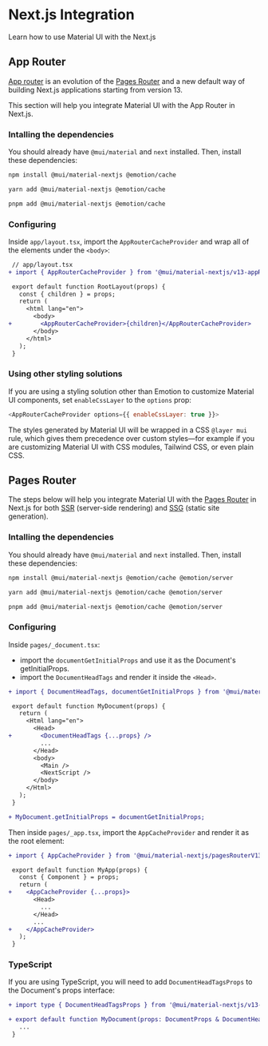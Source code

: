 # Next.js Integration

<p class="description">Learn how to use Material UI with the Next.js</p>

## App Router

[App router](https://nextjs.org/docs/app) is an evolution of the [Pages Router](#pages-router) and a new default way of building Next.js applications starting from version 13.

This section will help you integrate Material UI with the App Router in Next.js.

### Intalling the dependencies

You should already have `@mui/material` and `next` installed. Then, install these dependencies:

<codeblock storageKey="package-manager">

```bash npm
npm install @mui/material-nextjs @emotion/cache
```

```bash yarn
yarn add @mui/material-nextjs @emotion/cache
```

```bash pnpm
pnpm add @mui/material-nextjs @emotion/cache
```

</codeblock>

### Configuring

Inside `app/layout.tsx`, import the `AppRouterCacheProvider` and wrap all of the elements under the `<body>`:

```diff
 // app/layout.tsx
+ import { AppRouterCacheProvider } from '@mui/material-nextjs/v13-appRouter';

 export default function RootLayout(props) {
   const { children } = props;
   return (
     <html lang="en">
       <body>
+        <AppRouterCacheProvider>{children}</AppRouterCacheProvider>
       </body>
     </html>
   );
 }
```

### Using other styling solutions

If you are using a styling solution other than Emotion to customize Material UI components, set `enableCssLayer` to the `options` prop:

```js
<AppRouterCacheProvider options={{ enableCssLayer: true }}>
```

The styles generated by Material UI will be wrapped in a CSS `@layer mui` rule, which gives them precedence over custom styles—for example if you are customizing Material UI with CSS modules, Tailwind CSS, or even plain CSS.

## Pages Router

The steps below will help you integrate Material UI with the [Pages Router](https://nextjs.org/docs/pages/building-your-application) in Next.js for both [SSR](https://nextjs.org/docs/pages/building-your-application/rendering/server-side-rendering) (server-side rendering) and [SSG](https://nextjs.org/docs/pages/building-your-application/rendering/static-site-generation) (static site generation).

### Intalling the dependencies

You should already have `@mui/material` and `next` installed. Then, install these dependencies:

<codeblock storageKey="package-manager">

```bash npm
npm install @mui/material-nextjs @emotion/cache @emotion/server
```

```bash yarn
yarn add @mui/material-nextjs @emotion/cache @emotion/server
```

```bash pnpm
pnpm add @mui/material-nextjs @emotion/cache @emotion/server
```

</codeblock>

### Configuring

Inside `pages/_document.tsx`:

- import the `documentGetInitialProps` and use it as the Document's getInitialProps.
- import the `DocumentHeadTags` and render it inside the `<Head>`.

```diff
+ import { DocumentHeadTags, documentGetInitialProps } from '@mui/material-nextjs/v13-pagesRouter';

 export default function MyDocument(props) {
   return (
     <Html lang="en">
       <Head>
+        <DocumentHeadTags {...props} />
         ...
       </Head>
       <body>
         <Main />
         <NextScript />
       </body>
     </Html>
   );
 }

+ MyDocument.getInitialProps = documentGetInitialProps;
```

Then inside `pages/_app.tsx`, import the `AppCacheProvider` and render it as the root element:

```diff
+ import { AppCacheProvider } from '@mui/material-nextjs/pagesRouterV13';

 export default function MyApp(props) {
   const { Component } = props;
   return (
+    <AppCacheProvider {...props}>
       <Head>
         ...
       </Head>
       ...
+    </AppCacheProvider>
   );
 }
```

### TypeScript

If you are using TypeScript, you will need to add `DocumentHeadTagsProps` to the Document's props interface:

```diff
+ import type { DocumentHeadTagsProps } from '@mui/material-nextjs/v13-pagesRouter';

+ export default function MyDocument(props: DocumentProps & DocumentHeadTagsProps) {
   ...
 }
```
